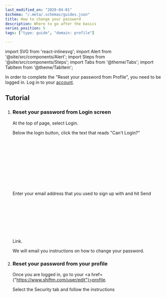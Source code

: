 ```yaml
---
last_modified_on: "2020-04-01"
$schema: "/.meta/.schemas/guides.json"
title: How to change your password
description: Where to go after the basics
series_position: 5
tags: ["type: guide", "domain: profile"]

---
```

import SVG from 'react-inlinesvg';
import Alert from '@site/src/components/Alert';
import Steps from '@site/src/components/Steps';
import Tabs from '@theme/Tabs';
import TabItem from '@theme/TabItem';

<Alert type="info">
In order to complete the "Reset your password from Profile", you need to be logged in. Log in to your <a href={"https://shiftm.com/"}>account</a>.
</Alert>



## Tutorial


<Steps headingDepth={3}>
<ol>
<li>



### Reset your password from Login screen

At the top of page, select Login.

Below the login button, click the text that reads "Can't Login?"

<SVG src="/img/login_password.svg" />

Enter your email address that you used to sign up with and hit Send Link.
<SVG src="/img/login_reset.svg" />

We will email you instructions on how to change your password.

</li>
<li>

### Reset your password from your profile

Once you are logged in, go to your <a href={"https://www.shiftm.com/user/edit"}>profile</a>.

Select the Security tab and follow the instructions

<SVG src="/img/profile-password.svg" />

</li>
</ol>


</Steps>
